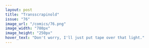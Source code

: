 ```yaml
---
layout: post
title: "Transscrapinold"
issue: "76"
image_url: "/comics/76.png"
image_width: "780px"
image_height: "250px"
hover_text: "Don't worry, I'll just put tape over that light."
---
```


